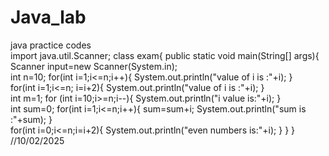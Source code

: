 # Java_lab
java practice codes
<br>
import java.util.Scanner;
class exam{
public static void main(String[] args){
Scanner input=new Scanner(System.in);
<br>
int n=10;
for(int i=1;i<=n;i++){
System.out.println("value of i is :"+i);
}<br>
for(int i=1;i<=n; i=i+2){
System.out.println("value of i is :"+i);
}<br>
int m=1;
for (int i=10;i>=n;i--){
System.out.println("i value is:"+i);
}<br>
int sum=0;
for(int i=1;i<=n;i++){
sum=sum+i;
System.out.println("sum is :"+sum);
}<br>
for(int i=0;i<=n;i=i+2){
System.out.println("even numbers is:"+i);
}
}
}
//10/02/2025
